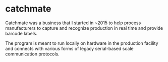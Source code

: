 # catchmate
Catchmate was a business that I started in ~2015 to help process manufacturers to capture and recognize production in real time and provide barcode labels.

The program is meant to run locally on hardware in the production facility and connects with various forms of legacy serial-based scale communication protocols.
